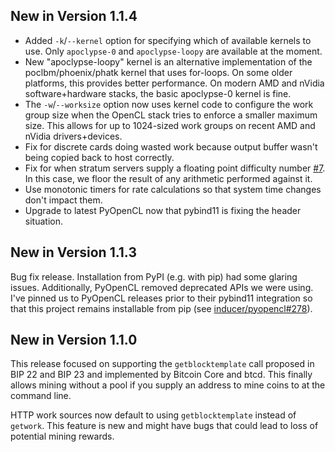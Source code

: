 ## New in Version 1.1.4
* Added `-k`/`--kernel` option for specifying which of available kernels to
use. Only `apoclypse-0` and `apoclypse-loopy` are available at the moment.
* New "apoclypse-loopy" kernel is an alternative implementation of the
poclbm/phoenix/phatk kernel that uses for-loops. On some older platforms, this
provides better performance. On modern AMD and nVidia software+hardware
stacks, the basic apoclypse-0 kernel is fine.
* The `-w`/`--worksize` option now uses kernel code to configure the work
group size when the OpenCL stack tries to enforce a smaller maximum size. This
allows for up to 1024-sized work groups on recent AMD and nVidia
drivers+devices.
* Fix for discrete cards doing wasted work because output buffer wasn't being
copied back to host correctly.
* Fix for when stratum servers supply a floating point difficulty number
[#7](JustinTArthur/apoclypsebm#7). In this case, we floor the result of any
arithmetic performed against it.
* Use monotonic timers for rate calculations so that system time changes
don't impact them.
* Upgrade to latest PyOpenCL now that pybind11 is fixing the header
situation.

## New in Version 1.1.3
Bug fix release. Installation from PyPI (e.g. with pip) had some
glaring issues. Additionally, PyOpenCL removed deprecated APIs we were using.
I've pinned us to PyOpenCL releases prior to their pybind11 integration so that
this project remains installable from pip (see
[inducer/pyopencl#278](https://github.com/inducer/pyopencl/issues/278)).

## New in Version 1.1.0
This release focused on supporting the `getblocktemplate` call proposed in
BIP 22 and BIP 23 and implemented by Bitcoin Core and btcd. This finally allows
mining without a pool if you supply an address to mine coins to at the command
line.

HTTP work sources now default to using `getblocktemplate` instead of `getwork`.
This feature is new and might have bugs that could lead to loss of potential
mining rewards.
